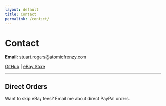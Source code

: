 ```yaml
---
layout: default
title: Contact
permalink: /contact/
---
```


# Contact

**Email:** [stuart.rogers@atomicfrenzy.com](mailto:stuart.rogers@atomicfrenzy.com)

[GitHub](https://github.com/rogersstuart) | [eBay Store](https://www.ebay.com/str/atomicfrenzy)

---

## Direct Orders

Want to skip eBay fees? Email me about direct PayPal orders.
